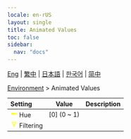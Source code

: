 ```yaml
---
locale: en-rUS
layout: single
title: Animated Values
toc: false
sidebar:
  nav: "docs"
---
```

[Eng](/dancexr/menu/2025.4/scene/auto_updates) | [繁中](/tw/dancexr/menu/2025.4/scene/auto_updates) | [日本語](/jp/dancexr/menu/2025.4/scene/auto_updates) | [한국어](/kr/dancexr/menu/2025.4/scene/auto_updates) | [简中](/zh/dancexr/menu/2025.4/scene/auto_updates)

[Environment](../menu#Environment) > Animated Values



| Setting | Value | Description |
| :--- | --- | :--- |
|<nobr> ![slider icon](/images/icon/ic_slider.png)  Hue</nobr>| [0] (0 ~ 1) | 
|<nobr> ![filter icon](/images/icon/ic_filter.png)  Filtering</nobr>|| 

